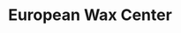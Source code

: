 ---
title: "European Wax Center"
url: /new-york/european-wax-center-columbus-avenue/
shop: Kosmetik
---